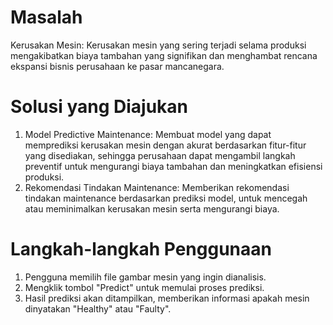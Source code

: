 # Masalah
Kerusakan Mesin: Kerusakan mesin yang sering terjadi selama produksi mengakibatkan biaya tambahan yang signifikan dan menghambat rencana ekspansi bisnis perusahaan ke pasar mancanegara.

# Solusi yang Diajukan
1. Model Predictive Maintenance: Membuat model yang dapat memprediksi kerusakan mesin dengan akurat berdasarkan fitur-fitur yang disediakan, sehingga perusahaan dapat mengambil langkah preventif untuk mengurangi biaya tambahan dan meningkatkan efisiensi produksi.
2. Rekomendasi Tindakan Maintenance: Memberikan rekomendasi tindakan maintenance berdasarkan prediksi model, untuk mencegah atau meminimalkan kerusakan mesin serta mengurangi biaya.
   
# Langkah-langkah Penggunaan
1. Pengguna memilih file gambar mesin yang ingin dianalisis.
2. Mengklik tombol "Predict" untuk memulai proses prediksi.
3. Hasil prediksi akan ditampilkan, memberikan informasi apakah mesin dinyatakan "Healthy" atau "Faulty".
